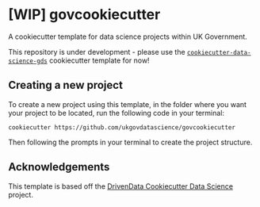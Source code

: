 # [WIP] govcookiecutter
A cookiecutter template for data science projects within UK Government.

This repository is under development - please use the 
[`cookiecutter-data-science-gds`](https://github.com/ukgovdatascience/cookiecutter-data-science-gds) cookiecutter 
template for now!

## Creating a new project

To create a new project using this template, in the folder where you want your project to be located, run the following 
code in your terminal:

```shell script
cookiecutter https://github.com/ukgovdatascience/govcookiecutter
```

Then following the prompts in your terminal to create the project structure.

## Acknowledgements

This template is based off the 
[DrivenData Cookiecutter Data Science](http://drivendata.github.io/cookiecutter-data-science/) project.
